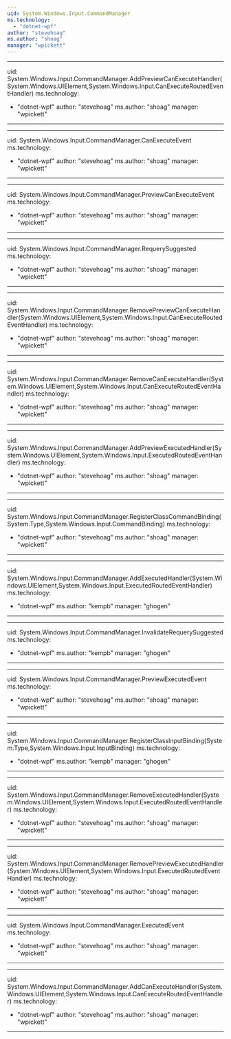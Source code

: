```yaml
---
uid: System.Windows.Input.CommandManager
ms.technology: 
  - "dotnet-wpf"
author: "stevehoag"
ms.author: "shoag"
manager: "wpickett"
---
```


---
uid: System.Windows.Input.CommandManager.AddPreviewCanExecuteHandler(System.Windows.UIElement,System.Windows.Input.CanExecuteRoutedEventHandler)
ms.technology: 
  - "dotnet-wpf"
author: "stevehoag"
ms.author: "shoag"
manager: "wpickett"
---

---
uid: System.Windows.Input.CommandManager.CanExecuteEvent
ms.technology: 
  - "dotnet-wpf"
author: "stevehoag"
ms.author: "shoag"
manager: "wpickett"
---

---
uid: System.Windows.Input.CommandManager.PreviewCanExecuteEvent
ms.technology: 
  - "dotnet-wpf"
author: "stevehoag"
ms.author: "shoag"
manager: "wpickett"
---

---
uid: System.Windows.Input.CommandManager.RequerySuggested
ms.technology: 
  - "dotnet-wpf"
author: "stevehoag"
ms.author: "shoag"
manager: "wpickett"
---

---
uid: System.Windows.Input.CommandManager.RemovePreviewCanExecuteHandler(System.Windows.UIElement,System.Windows.Input.CanExecuteRoutedEventHandler)
ms.technology: 
  - "dotnet-wpf"
author: "stevehoag"
ms.author: "shoag"
manager: "wpickett"
---

---
uid: System.Windows.Input.CommandManager.RemoveCanExecuteHandler(System.Windows.UIElement,System.Windows.Input.CanExecuteRoutedEventHandler)
ms.technology: 
  - "dotnet-wpf"
author: "stevehoag"
ms.author: "shoag"
manager: "wpickett"
---

---
uid: System.Windows.Input.CommandManager.AddPreviewExecutedHandler(System.Windows.UIElement,System.Windows.Input.ExecutedRoutedEventHandler)
ms.technology: 
  - "dotnet-wpf"
author: "stevehoag"
ms.author: "shoag"
manager: "wpickett"
---

---
uid: System.Windows.Input.CommandManager.RegisterClassCommandBinding(System.Type,System.Windows.Input.CommandBinding)
ms.technology: 
  - "dotnet-wpf"
author: "stevehoag"
ms.author: "shoag"
manager: "wpickett"
---

---
uid: System.Windows.Input.CommandManager.AddExecutedHandler(System.Windows.UIElement,System.Windows.Input.ExecutedRoutedEventHandler)
ms.technology: 
  - "dotnet-wpf"
ms.author: "kempb"
manager: "ghogen"
---

---
uid: System.Windows.Input.CommandManager.InvalidateRequerySuggested
ms.technology: 
  - "dotnet-wpf"
ms.author: "kempb"
manager: "ghogen"
---

---
uid: System.Windows.Input.CommandManager.PreviewExecutedEvent
ms.technology: 
  - "dotnet-wpf"
author: "stevehoag"
ms.author: "shoag"
manager: "wpickett"
---

---
uid: System.Windows.Input.CommandManager.RegisterClassInputBinding(System.Type,System.Windows.Input.InputBinding)
ms.technology: 
  - "dotnet-wpf"
ms.author: "kempb"
manager: "ghogen"
---

---
uid: System.Windows.Input.CommandManager.RemoveExecutedHandler(System.Windows.UIElement,System.Windows.Input.ExecutedRoutedEventHandler)
ms.technology: 
  - "dotnet-wpf"
author: "stevehoag"
ms.author: "shoag"
manager: "wpickett"
---

---
uid: System.Windows.Input.CommandManager.RemovePreviewExecutedHandler(System.Windows.UIElement,System.Windows.Input.ExecutedRoutedEventHandler)
ms.technology: 
  - "dotnet-wpf"
author: "stevehoag"
ms.author: "shoag"
manager: "wpickett"
---

---
uid: System.Windows.Input.CommandManager.ExecutedEvent
ms.technology: 
  - "dotnet-wpf"
author: "stevehoag"
ms.author: "shoag"
manager: "wpickett"
---

---
uid: System.Windows.Input.CommandManager.AddCanExecuteHandler(System.Windows.UIElement,System.Windows.Input.CanExecuteRoutedEventHandler)
ms.technology: 
  - "dotnet-wpf"
author: "stevehoag"
ms.author: "shoag"
manager: "wpickett"
---
